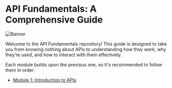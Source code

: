 # API Fundamentals: A Comprehensive Guide


<img src="https://github.com/bhuvan-raj/API-From-Scratch/blob/main/api.png" alt="Banner" />


Welcome to the API Fundamentals repository! This guide is designed to take you from knowing nothing about APIs to understanding how they work, why they're used, and how to interact with them effectively.

Each module builds upon the previous one, so it's recommended to follow them in order.


- [Module 1: Introduction to APIs](Module%201/README.md)

